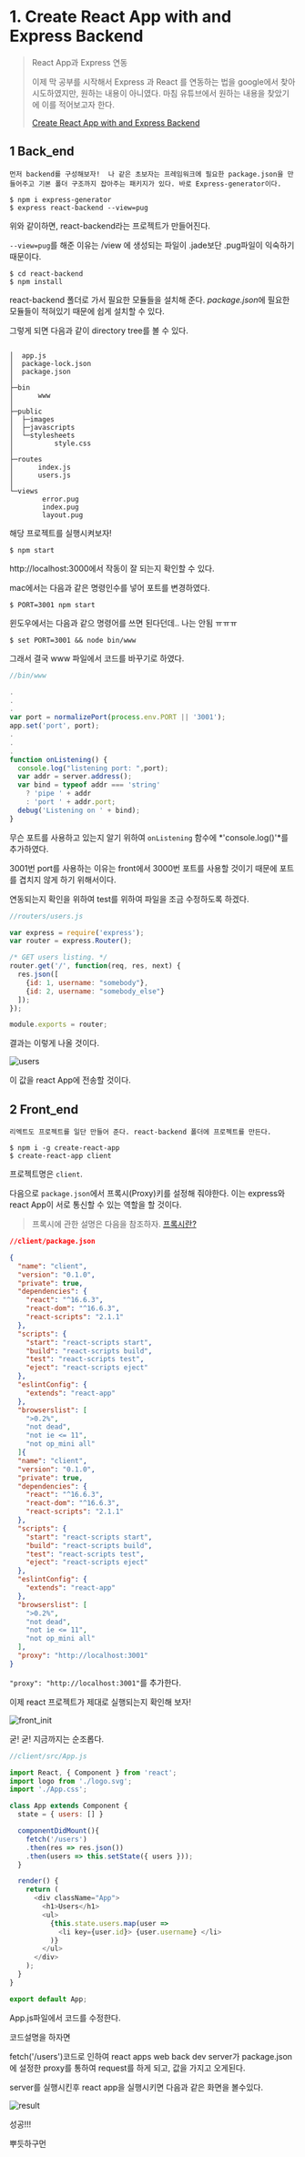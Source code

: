 # 1. Create React App with and Express Backend

> React App과 Express 연동
>
> 이제 막 공부를 시작해서 Express 과 React 를 연동하는 법을 google에서 찾아 시도하였지만, 원하는 내용이 아니였다.  마침 유튜브에서 원하는 내용을 찾았기에 이를 적어보고자 한다.
>
>  [Create React App with and Express Backend](https://www.youtube.com/watch?v=8bNlffXEcC0)   

## 1 Back_end

	먼저 backend를 구성해보자!  나 같은 초보자는 프레임워크에 필요한 package.json을 만들어주고 기본 폴더 구조까지 잡아주는 패키지가 있다. 바로 Express-generator이다.

```shell
$ npm i express-generator
$ express react-backend --view=pug
```

위와 같이하면, react-backend라는 프로젝트가 만들어진다.

`--view=pug`를 해준 이유는 /view 에 생성되는 파일이 .jade보단 .pug파일이 익숙하기 때문이다.

```shell
$ cd react-backend
$ npm install
```

react-backend 폴더로 가서 필요한 모듈들을 설치해 준다. *package.json*에 필요한 모듈들이 적혀있기 때문에 쉽게 설치할 수 있다.

그렇게 되면 다음과 같이 directory tree를 볼 수 있다. 

```shell

│  app.js
│  package-lock.json
│  package.json
│  
├─bin
│      www
│              
├─public
│  ├─images
│  ├─javascripts
│  └─stylesheets
│          style.css
│          
├─routes
│      index.js
│      users.js
│      
└─views
        error.pug
        index.pug
        layout.pug
```

해당 프로젝트를 실행시켜보자!

```shell
$ npm start
```

http://localhost:3000에서 작동이 잘 되는지 확인할 수 있다.

mac에서는 다음과 같은 명령인수를 넣어 포트를 변경하였다.

```shell
$ PORT=3001 npm start
```

윈도우에서는 다음과 같으 명령어를 쓰면 된다던데.. 나는 안됨 ㅠㅠㅠ

```shell
$ set PORT=3001 && node bin/www
```

그래서 결국 www 파일에서 코드를 바꾸기로 하였다.  

```javascript
//bin/www

.
.
.
var port = normalizePort(process.env.PORT || '3001');
app.set('port', port);
.
.
.
function onListening() {
  console.log("listening port: ",port);
  var addr = server.address();
  var bind = typeof addr === 'string'
    ? 'pipe ' + addr
    : 'port ' + addr.port;
  debug('Listening on ' + bind);
}
```

무슨 포트를 사용하고 있는지 알기 위하여  `onListening` 함수에 *'console.log()'*를 추가하였다.

3001번 port를 사용하는 이유는 front에서 3000번 포트를 사용할 것이기 때문에 포트를 겹치지 않게 하기 위해서이다.

연동되는지 확인을 위하여 test를 위하여 파일을 조금 수정하도록 하겠다.

```javascript
//routers/users.js

var express = require('express');
var router = express.Router();

/* GET users listing. */
router.get('/', function(req, res, next) {
  res.json([
    {id: 1, username: "somebody"},
    {id: 2, username: "somebody_else"}
  ]);
});

module.exports = router;

```

결과는 이렇게 나올 것이다.

![users](./img/users.PNG)

이 값을 react App에 전송할 것이다.



## 2 Front_end

	리엑트도 프로젝트를 일단 만들어 준다. react-backend 폴더에 프로젝트를 만든다.

```shell
$ npm i -g create-react-app
$ create-react-app client
```

프로젝트명은 `client`.

다음으로 `package.json`에서 프록시(Proxy)키를 설정해 줘야한다. 이는 express와 react App이 서로 통신할 수 있는 역할을 할 것이다. 

> 프록시에 관한 설명은 다음을 참조하자. [프록시란?](http://brownbears.tistory.com/191)

```json
//client/package.json

{
  "name": "client",
  "version": "0.1.0",
  "private": true,
  "dependencies": {
    "react": "^16.6.3",
    "react-dom": "^16.6.3",
    "react-scripts": "2.1.1"
  },
  "scripts": {
    "start": "react-scripts start",
    "build": "react-scripts build",
    "test": "react-scripts test",
    "eject": "react-scripts eject"
  },
  "eslintConfig": {
    "extends": "react-app"
  },
  "browserslist": [
    ">0.2%",
    "not dead",
    "not ie <= 11",
    "not op_mini all"
  ]{
  "name": "client",
  "version": "0.1.0",
  "private": true,
  "dependencies": {
    "react": "^16.6.3",
    "react-dom": "^16.6.3",
    "react-scripts": "2.1.1"
  },
  "scripts": {
    "start": "react-scripts start",
    "build": "react-scripts build",
    "test": "react-scripts test",
    "eject": "react-scripts eject"
  },
  "eslintConfig": {
    "extends": "react-app"
  },
  "browserslist": [
    ">0.2%",
    "not dead",
    "not ie <= 11",
    "not op_mini all"
  ],
  "proxy": "http://localhost:3001"
}
```

`"proxy": "http://localhost:3001"`를 추가한다.

이제 react 프로젝트가 제대로 실행되는지 확인해 보자!

![front_init](./img/front_init.PNG)

굳! 굳! 지금까지는 순조롭다.

```javascript
//client/src/App.js

import React, { Component } from 'react';
import logo from './logo.svg';
import './App.css';

class App extends Component {
  state = { users: [] }

  componentDidMount(){
    fetch('/users')
    .then(res => res.json())
    .then(users => this.setState({ users }));
  }

  render() {
    return (
      <div className="App">
        <h1>Users</h1>
        <ul>
          {this.state.users.map(user =>
            <li key={user.id}> {user.username} </li>
          )}
        </ul>
      </div>
    );
  }
}

export default App;
```

App.js파일에서 코드를 수정한다. 

코드설명을 하자면

fetch('/users')코드로 인하여 react apps web back dev server가 package.json에 설정한 proxy를 통하여 request를 하게 되고, 값을 가지고 오게된다.

server를 실행시킨후 react app을 실행시키면 다음과 같은 화면을 볼수있다.

![result](./img/result.PNG)

성공!!!

뿌듯하구먼